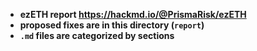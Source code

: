 - **ezETH report https://hackmd.io/@PrismaRisk/ezETH**
- **proposed fixes are in this directory (`report`)**
- **`.md` files are categorized by sections**